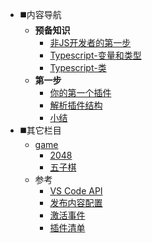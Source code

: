 
<!-- * 快速入门 -->
* ◼️内容导航
    * **预备知识**
      * [非JS开发者的第一步](/preknowledge/first-step.md)
      * [Typescript-变量和类型](/preknowledge/variable-and-type.md)
      * [Typescript-类](/preknowledge/class.md)
    * **第一步**
      * [你的第一个插件](/get-started/your-first-extension.md)
      * [解析插件结构](/get-started/extension-anatomy.md)
      * [小结](/get-started/wrapping-up.md)
* ️️◼️其它栏目
   * [game](/static/html/game/)
      * [2048](/static/html/game/game2048)
      * [五子棋](/static/html/game/gobang)
   * 参考
      * [VS Code API](/references/vscode-api.md)
      * [发布内容配置](/references/contribution-points.md)
      * [激活事件](/references/activation-events.md)
      * [插件清单](/references/extension-manifest.md)
  

